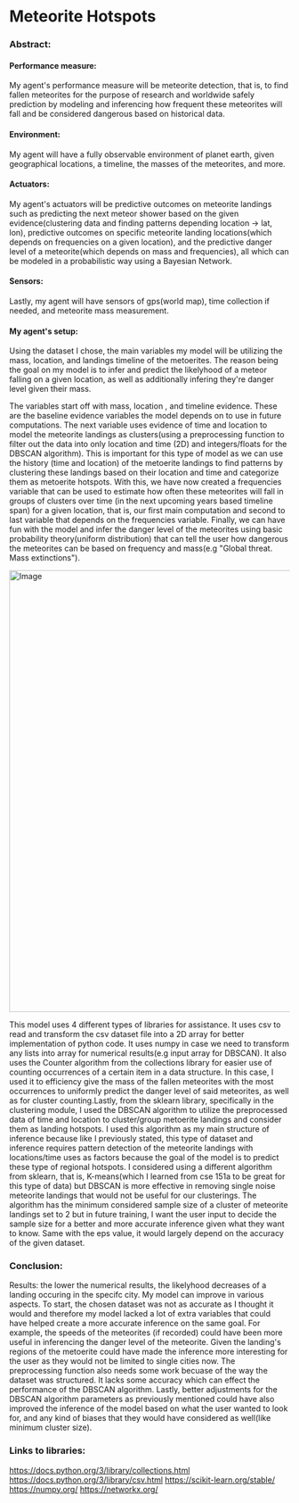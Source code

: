 # Meteorite Hotspots
### Abstract: 
#### Performance measure:
My agent's performance measure will be meteorite detection, that is, to find fallen meteorites for the purpose of research and worldwide safely prediction by modeling and inferencing how frequent these meteorites will fall and be considered dangerous based on historical data. 
#### Environment: 
My agent will have a fully observable environment of planet earth, given geographical locations, a timeline, the masses of the meteorites, and more. 
#### Actuators:
My agent's actuators will be predictive outcomes on meteorite landings such as predicting the next meteor shower based on the given evidence(clustering data and finding patterns depending location -> lat, lon), predictive outcomes on specific meteorite landing locations(which depends on frequencies on a given location), and the predictive danger level of a meteorite(which depends on mass and frequencies), all which can be modeled in a probabilistic way using a Bayesian Network. 
#### Sensors:
Lastly, my agent will have sensors of gps(world map), time collection if needed, and meteorite mass measurement.

#### My agent's setup:
Using the dataset I chose, the main variables my model will be utilizing the mass, location, and landings timeline of the metoerites. The reason being the goal on my model is to infer and predict the likelyhood of a meteor falling on a given location, as well as additionally infering they're danger level given their mass. 

The variables start off with mass, location , and timeline evidence. These are the baseline evidence variables the model depends on to use in future computations. The next variable uses evidence of time and location to model the meteorite landings as clusters(using a preprocessing function to filter out the data into only location and time (2D) and integers/floats for the DBSCAN algorithm). This is important for this type of model as we can use the history (time and location) of the metoerite landings to find patterns by clustering these landings based on their location and time and categorize them as metoerite hotspots. With this, we have now created a frequencies variable that can be used to estimate how often these meteorites will fall in groups of clusters over time (in the next upcoming years based timeline span) for a given location, that is, our first main computation and second to last variable that depends on the frequencies variable. Finally, we can have fun with the model and infer the danger level of the meteorites using basic probability theory(uniform distribution) that can tell the user how dangerous the meteorites can be based on frequency and mass(e.g "Global threat. Mass extinctions").

<img width="792" alt="Image" src="https://github.com/user-attachments/assets/0440e161-712c-4424-a152-724c9a60ab84" />





This model uses 4 different types of libraries for assistance. It uses csv to read and transform the csv dataset file into a 2D array for better implementation of python code. It uses numpy in case we need to transform any lists into array for numerical results(e.g input array for DBSCAN). It also uses the Counter algorithm from the collections library for easier use of counting occurrences of a certain item in a data structure. In this case, I used it to efficiency give the mass of the fallen meteorites with the most occurrences to uniformly predict the danger level of said meteorites, as well as for cluster counting.Lastly, from the sklearn library, specifically in the clustering module, I used the DBSCAN algorithm to utilize the preprocessed data of time and location to cluster/group metoerite landings and consider them as landing hotspots. I used this algorithm as my main structure of inference because like I previously stated, this type of dataset and inference requires pattern detection of the meteorite landings with locations/time uses as factors because the goal of the model is to predict these type of regional hotspots. I considered using a different algorithm from sklearn, that is, K-means(which I learned from cse 151a to be great for this type of data) but DBSCAN is more effective in removing single noise meteorite landings that would not be useful for our clusterings. The algorithm has the minimum considered sample size of a cluster of meteorite landings set to 2 but in future training, I want the user input to decide the sample size for a better and more accurate inference given what they want to know. Same with the eps value, it would largely depend on the accuracy of the given dataset.

### Conclusion:
Results: the lower the numerical results, the likelyhood decreases of a landing occuring in the specifc city. 
My model can improve in various aspects. To start, the chosen dataset was not as accurate as I thought it would and therefore my model lacked a lot of extra variables that could have helped create a more accurate inference on the same goal. For example, the speeds of the meteorites (if recorded) could have been more useful in inferencing the danger level of the meteorite. Given the landing's regions of the metoerite could have made the inference more interesting for the user as they would not be limited to single cities now. The preprocessing function also needs some work becuase of the way the dataset was structured. It lacks some accuracy which can effect the performance of the DBSCAN algorithm. Lastly, better adjustments for the DBSCAN algorithm parameters as previously mentioned could have also improved the inference of the model based on what the user wanted to look for, and any kind of biases that they would have considered as well(like minimum cluster size). 



### Links to libraries:
https://docs.python.org/3/library/collections.html
https://docs.python.org/3/library/csv.html 
https://scikit-learn.org/stable/
https://numpy.org/
https://networkx.org/

